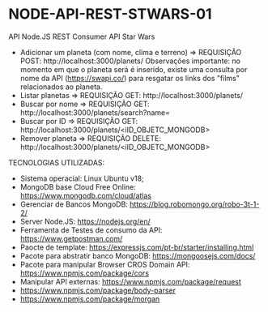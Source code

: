 # NODE-API-REST-STWARS-01
API Node.JS REST
Consumer API Star Wars

- Adicionar um planeta (com nome, clima e terreno)
  => REQUISIÇÃO POST: http://localhost:3000/planets/
  Observações importante:  no momento em que o planeta será é inserido, existe uma consulta por nome da API (https://swapi.co/) para resgatar os links dos "films" relacionados ao planeta.
- Listar planetas
  => REQUISIÇÃO GET: http://localhost:3000/planets/
- Buscar por nome
  => REQUISIÇÃO GET: http://localhost:3000/planets/search?name=<STRING NAME>
- Buscar por ID
  => REQUISIÇÃO GET: http://localhost:3000/planets/<iID_OBJETC_MONGODB>
- Remover planeta
  => REQUISIÇÃO DELETE: http://localhost:3000/planets/<iID_OBJETC_MONGODB>


TECNOLOGIAS UTILIZADAS:
  - Sistema operacial: Linux Ubuntu v18;
  - MongoDB base Cloud Free Online: https://www.mongodb.com/cloud/atlas
  - Gerenciar de Bancos MongoDB: https://blog.robomongo.org/robo-3t-1-2/
  - Server Node.JS: https://nodejs.org/en/
  - Ferramenta de Testes de consumo da API: https://www.getpostman.com/
  - Paocte de template: https://expressjs.com/pt-br/starter/installing.html
  - Pacote para abstratir banco MongoDB: https://mongoosejs.com/docs/
  - Pacote para manipular Browser CROS Domain API: https://www.npmjs.com/package/cors
  - Manipular API externas: https://www.npmjs.com/package/request
  - https://www.npmjs.com/package/body-parser
  - https://www.npmjs.com/package/morgan
